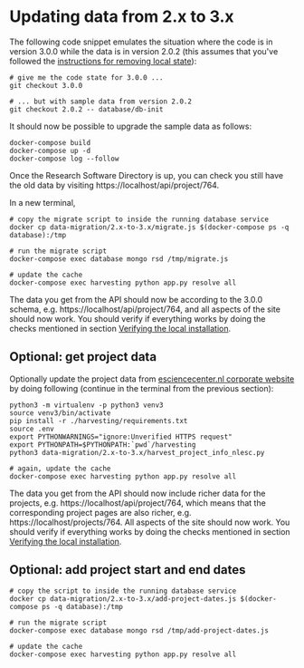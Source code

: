 # Updating data from 2.x to 3.x

The following code snippet emulates the situation where the code is in version 3.0.0 while the data is in version 2.0.2
(this assumes that you've followed the [instructions for removing local
state](https://github.com/research-software-directory/research-software-directory/blob/3.0.0/docs/dev.md#removing-local-state)):

```shell
# give me the code state for 3.0.0 ...
git checkout 3.0.0

# ... but with sample data from version 2.0.2
git checkout 2.0.2 -- database/db-init
```

It should now be possible to upgrade the sample data as follows:

```shell
docker-compose build
docker-compose up -d
docker-compose log --follow
```

Once the Research Software Directory is up, you can check you still have the old data by visiting https://localhost/api/project/764.

In a new terminal,

```shell
# copy the migrate script to inside the running database service
docker cp data-migration/2.x-to-3.x/migrate.js $(docker-compose ps -q database):/tmp

# run the migrate script
docker-compose exec database mongo rsd /tmp/migrate.js

# update the cache
docker-compose exec harvesting python app.py resolve all
```

The data you get from the API should now be according to the 3.0.0 schema, e.g. https://localhost/api/project/764, and
all aspects of the site should now work. You should verify if everything works by doing the checks mentioned in section
[Verifying the local
installation](https://github.com/research-software-directory/research-software-directory/blob/3.0.0/docs/dev.md#verifying-the-local-installation).


## Optional: get project data

Optionally update the project data from [esciencecenter.nl corporate website](https://esciencecenter.nl) by doing following (continue in the
terminal from the previous section):

```shell
python3 -m virtualenv -p python3 venv3
source venv3/bin/activate
pip install -r ./harvesting/requirements.txt
source .env
export PYTHONWARNINGS="ignore:Unverified HTTPS request"
export PYTHONPATH=$PYTHONPATH:`pwd`/harvesting
python3 data-migration/2.x-to-3.x/harvest_project_info_nlesc.py

# again, update the cache
docker-compose exec harvesting python app.py resolve all
```

The data you get from the API should now include richer data for the projects, e.g. https://localhost/api/project/764,
which means that the corresponding project pages are also richer, e.g. https://localhost/projects/764. All aspects of the
site should now work. You should verify if everything works by doing the checks mentioned in section [Verifying the
local
installation](https://github.com/research-software-directory/research-software-directory/blob/3.0.0/docs/dev.md#verifying-the-local-installation).


## Optional: add project start and end dates

```shell
# copy the script to inside the running database service
docker cp data-migration/2.x-to-3.x/add-project-dates.js $(docker-compose ps -q database):/tmp

# run the migrate script
docker-compose exec database mongo rsd /tmp/add-project-dates.js

# update the cache
docker-compose exec harvesting python app.py resolve all
```
